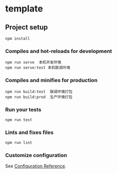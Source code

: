 # template

## Project setup
```
npm install
```

### Compiles and hot-reloads for development
```
npm run serve  本机开发环境 
npm run serve:test 本机联调环境

```

### Compiles and minifies for production
```
npm run build:test  联调环境打包
npm run build:prod  生产环境打包
```

### Run your tests
```
npm run test
```

### Lints and fixes files
```
npm run lint
```





### Customize configuration
See [Configuration Reference](https://cli.vuejs.org/config/).

